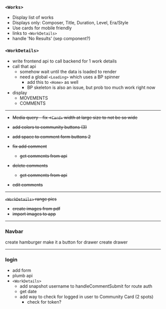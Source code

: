 ### `<Works>`
- Display list of works
- Displays only: Composer, Title, Duration, Level, Era/Style
- Use cards for mobile friendly
- links to `<WorkDetails>`
- handle 'No Results' (sep component?)

### `<WorkDetails>`
- write frontend api to call backend for 1 work details
- call that api
    - somehow wait until the data is loaded to render
    - need a global `<Loading>` which uses a BP spinner
        - add this to `<Home>` as well
        - BP skeleton is also an issue, but prob too much work right now
- display
    - MOVEMENTS
    - COMMENTS

---
- ~~Media query - fix <`Card>` width at large size to not be so wide~~

- ~~add colors to community buttons (3)~~
- ~~add space to comment form buttons 2~~
- ~~fix add comment~~
    - ~~get comments from api~~
- ~~delete comments~~
    - ~~get comments from api~~
- ~~edit comments~~

---

~~`<WorkDetails>` range pics~~
- ~~create images from pdf~~
- ~~import images to app~~

--- 
### Navbar
create hamburger
make it a button for drawer
create drawer

---

### login
- add form
- plumb api
- `<WorkDetails>`
    - add snapshot username to handleCommentSubmit for route auth
    - get date
    - add way to check for logged in user to Community Card (2 spots)
        - check for token?



